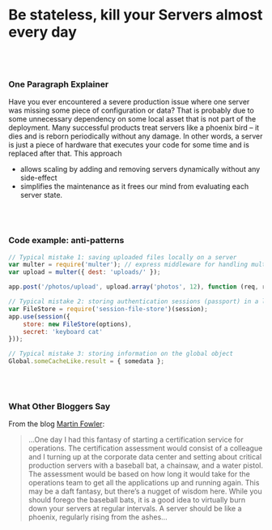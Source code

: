 # Be stateless, kill your Servers almost every day

<br/><br/>

### One Paragraph Explainer

Have you ever encountered a severe production issue where one server was missing some piece of configuration or data? That is probably due to some unnecessary dependency on some local asset that is not part of the deployment. Many successful products treat servers like a phoenix bird – it dies and is reborn periodically without any damage. In other words, a server is just a piece of hardware that executes your code for some time and is replaced after that.
This approach

- allows scaling by adding and removing servers dynamically without any side-effect 
- simplifies the maintenance as it frees our mind from evaluating each server state.

<br/><br/>

### Code example: anti-patterns

```javascript
// Typical mistake 1: saving uploaded files locally on a server
var multer = require('multer'); // express middleware for handling multipart uploads
var upload = multer({ dest: 'uploads/' });

app.post('/photos/upload', upload.array('photos', 12), function (req, res, next) {});

// Typical mistake 2: storing authentication sessions (passport) in a local file or memory
var FileStore = require('session-file-store')(session);
app.use(session({
    store: new FileStore(options),
    secret: 'keyboard cat'
}));

// Typical mistake 3: storing information on the global object
Global.someCacheLike.result = { somedata };
```

<br/><br/>

### What Other Bloggers Say

From the blog [Martin Fowler](https://martinfowler.com/bliki/PhoenixServer.html):
> ...One day I had this fantasy of starting a certification service for operations. The certification assessment would consist of a colleague and I turning up at the corporate data center and setting about critical production servers with a baseball bat, a chainsaw, and a water pistol. The assessment would be based on how long it would take for the operations team to get all the applications up and running again. This may be a daft fantasy, but there’s a nugget of wisdom here. While you should forego the baseball bats, it is a good idea to virtually burn down your servers at regular intervals. A server should be like a phoenix, regularly rising from the ashes...

<br/><br/>
